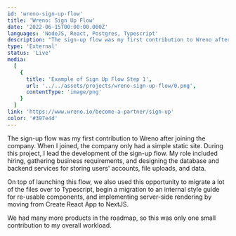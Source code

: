 ```yaml
---
id: 'wreno-sign-up-flow'
title: 'Wreno: Sign Up Flow'
date: '2022-06-15T00:00:00.000Z'
languages: 'NodeJS, React, Postgres, Typescript'
description: "The sign-up flow was my first contribution to Wreno after joining the company. My role included hiring, gathering business requirements, and designing the database and backend services for storing users' accounts, file uploads, and data."
type: 'External'
status: 'Live'
media:
  [
    {
      title: 'Example of Sign Up Flow Step 1',
      url: '../../assets/projects/wreno-sign-up-flow/0.png',
      contentType: 'image/png'
    }
  ]
link: 'https://www.wreno.io/become-a-partner/sign-up'
color: '#397e4d'
---
```


The sign-up flow was my first contribution to Wreno after joining the company. When I joined, the company only had a simple static site. During this project, I lead the development of the sign-up flow. My role included hiring, gathering business requirements, and designing the database and backend services for storing users' accounts, file uploads, and data.

On top of launching this flow, we also used this opportunity to migrate a lot of the files over to Typescript, begin a migration to an internal style guide for re-usable components, and implementing server-side rendering by moving from Create React App to NextJS.

We had many more products in the roadmap, so this was only one small contribution to my overall workload.
